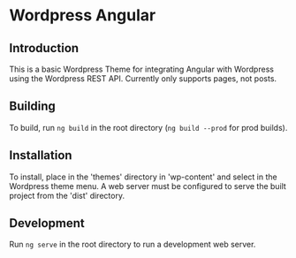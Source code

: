 # Wordpress Angular

## Introduction

This is a basic Wordpress Theme for integrating Angular with Wordpress using the Wordpress REST API. Currently only supports pages, not posts.

## Building
To build, run `ng build` in the root directory (`ng build --prod` for prod builds).

## Installation
To install, place in the 'themes' directory in 'wp-content' and select in the Wordpress theme menu. A web server must be configured to serve the built project from the 'dist' directory.

## Development 
Run `ng serve` in the root directory to run a development web server.

